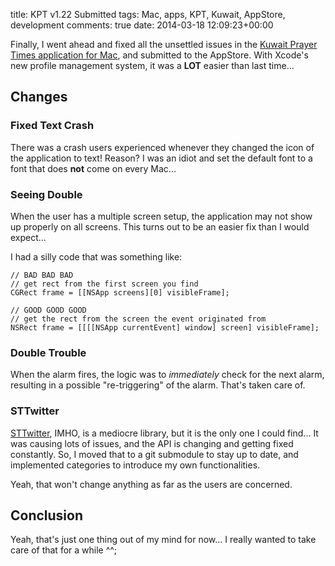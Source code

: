 title: KPT v1.22 Submitted
tags: Mac, apps, KPT, Kuwait, AppStore, development
comments: true
date: 2014-03-18 12:09:23+00:00

Finally, I went ahead and fixed all the unsettled issues in the [Kuwait Prayer Times application for Mac](https://itunes.apple.com/us/app/kuwait-prayer-times/id723108544?mt=12), and submitted to the AppStore. With Xcode's new profile management system, it was a **LOT** easier than last time...

## Changes

### Fixed Text Crash

There was a crash users experienced whenever they changed the icon of the application to text! Reason? I was an idiot and set the default font to a font that does **not** come on every Mac...

### Seeing Double

When the user has a multiple screen setup, the application may not show up properly on all screens. This turns out to be an easier fix than I would expect...

I had a silly code that was something like:

```objc
// BAD BAD BAD
// get rect from the first screen you find
CGRect frame = [[NSApp screens][0] visibleFrame];

// GOOD GOOD GOOD
// get the rect from the screen the event originated from
NSRect frame = [[[[NSApp currentEvent] window] screen] visibleFrame];

```

### Double Trouble

When the alarm fires, the logic was to *immediately* check for the next alarm, resulting in a possible "re-triggering" of the alarm. That's taken care of.

### STTwitter

[STTwitter](https://github.com/nst/STTwitter), IMHO, is a mediocre library, but it is the only one I could find... It was causing lots of issues, and the API is changing and getting fixed constantly. So, I moved that to a git submodule to stay up to date, and implemented categories to introduce my own functionalities.

Yeah, that won't change anything as far as the users are concerned.

## Conclusion

Yeah, that's just one thing out of my mind for now... I really wanted to take care of that for a while ^^;

